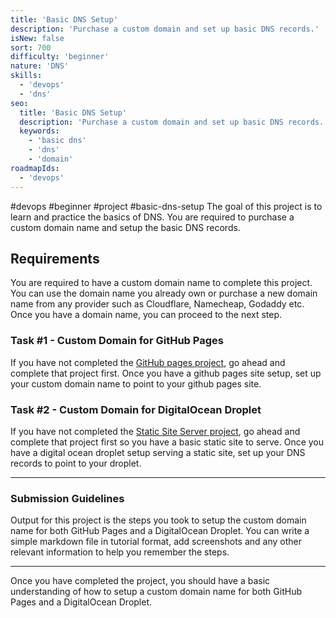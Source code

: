 ```yaml
---
title: 'Basic DNS Setup'
description: 'Purchase a custom domain and set up basic DNS records.'
isNew: false
sort: 700
difficulty: 'beginner'
nature: 'DNS'
skills:
  - 'devops'
  - 'dns'
seo:
  title: 'Basic DNS Setup'
  description: 'Purchase a custom domain and set up basic DNS records.'
  keywords:
    - 'basic dns'
    - 'dns'
    - 'domain'
roadmapIds:
  - 'devops'
---
```

#devops #beginner #project #basic-dns-setup
The goal of this project is to learn and practice the basics of DNS. You are required to purchase a custom domain name and setup the basic DNS records.

## Requirements

You are required to have a custom domain name to complete this project. You can use the domain name you already own or purchase a new domain name from any provider such as Cloudflare, Namecheap, Godaddy etc. Once you have a domain name, you can proceed to the next step.

### Task #1 - Custom Domain for GitHub Pages

If you have not completed the [GitHub pages project](/projects/github-actions-deployment-workflow), go ahead and complete that project first. Once you have a github pages site setup, set up your custom domain name to point to your github pages site.

### Task #2 - Custom Domain for DigitalOcean Droplet

If you have not completed the [Static Site Server project](/projects/static-site-server), go ahead and complete that project first so you have a basic static site to serve. Once you have a digital ocean droplet setup serving a static site, set up your DNS records to point to your droplet.

<hr />

### Submission Guidelines

Output for this project is the steps you took to setup the custom domain name for both GitHub Pages and a DigitalOcean Droplet. You can write a simple markdown file in tutorial format, add screenshots and any other relevant information to help you remember the steps.

<hr />

Once you have completed the project, you should have a basic understanding of how to setup a custom domain name for both GitHub Pages and a DigitalOcean Droplet.
